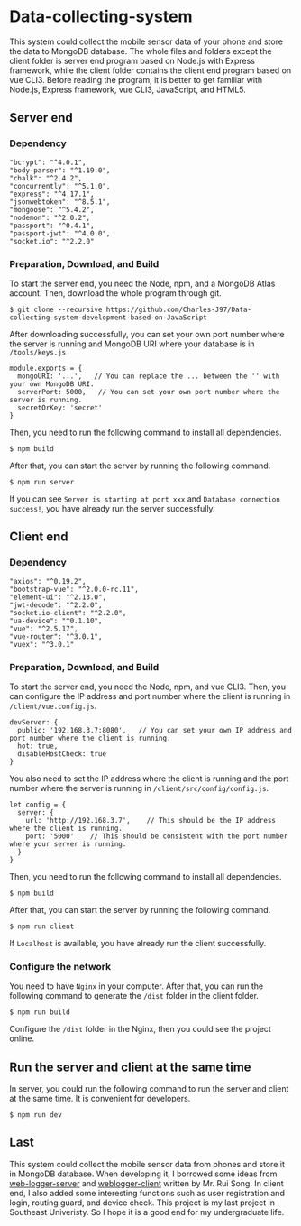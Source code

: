 # Data-collecting-system
This system could collect the mobile sensor data of your phone and store the data to MongoDB database. 
The whole files and folders except the client folder is server end program based on Node.js with Express framework, while the client folder
contains the client end program based on vue CLI3. Before reading the program, it is better to get familiar with Node.js, Express framework,
vue CLI3, JavaScript, and HTML5.

## Server end
### Dependency
```
"bcrypt": "^4.0.1",
"body-parser": "^1.19.0",
"chalk": "^2.4.2",
"concurrently": "^5.1.0",
"express": "^4.17.1",
"jsonwebtoken": "^8.5.1",
"mongoose": "^5.4.2",
"nodemon": "^2.0.2",
"passport": "^0.4.1",
"passport-jwt": "^4.0.0",
"socket.io": "^2.2.0"
```
### Preparation, Download, and Build
To start the server end, you need the Node, npm, and a MongoDB Atlas account. Then, download the whole program through git.
```
$ git clone --recursive https://github.com/Charles-J97/Data-collecting-system-development-based-on-JavaScript
```
After downloading successfully, you can set your own port number where the server is running and MongoDB URI where your database is 
in `/tools/keys.js`
```
module.exports = {
  mongoURI: '...',   // You can replace the ... between the '' with your own MongoDB URI.
  serverPort: 5000,   // You can set your own port number where the server is running.
  secretOrKey: 'secret'
}
```
Then, you need to run the following command to install all dependencies.
```
$ npm build
```
After that, you can start the server by running the following command.
```
$ npm run server
```
If you can see `Server is starting at port xxx` and `Database connection success!`, you have already run the server successfully.

## Client end
### Dependency
```
"axios": "^0.19.2",
"bootstrap-vue": "^2.0.0-rc.11",
"element-ui": "^2.13.0",
"jwt-decode": "^2.2.0",
"socket.io-client": "^2.2.0",
"ua-device": "^0.1.10",
"vue": "^2.5.17",
"vue-router": "^3.0.1",
"vuex": "^3.0.1"
```
### Preparation, Download, and Build
To start the server end, you need the Node, npm, and vue CLI3. Then, you can configure the IP address 
and port number where the client is running in `/client/vue.config.js`.
```
devServer: {
  public: '192.168.3.7:8080',   // You can set your own IP address and port number where the client is running.
  hot: true,
  disableHostCheck: true
}
```
You also need to set the IP address where the client is running and the port number where the server is running in `/client/src/config/config.js`.
```
let config = {
  server: {
    url: 'http://192.168.3.7',    // This should be the IP address where the client is running.
    port: '5000'    // This should be consistent with the port number where your server is running.
  }
}
```
Then, you need to run the following command to install all dependencies.
```
$ npm build
```
After that, you can start the server by running the following command.
```
$ npm run client
```
If `Localhost` is available, you have already run the client successfully.
### Configure the network
You need to have `Nginx` in your computer. After that, you can run the following command to generate the `/dist` folder in the client folder.
```
$ npm run build
```
Configure the `/dist` folder in the Nginx, then you could see the project online.

## Run the server and client at the same time
In server, you could run the following command to run the server and client at the same time. It is convenient for developers.
```
$ npm run dev
```

## Last
This system could collect the mobile sensor data from phones and store it in MongoDB database. When developing it, I borrowed 
some ideas from [web-logger-server](https://github.com/TouchFishPioneer/weblogger-server) and [weblogger-client](https://github.com/TouchFishPioneer/weblogger-client)
written by Mr. Rui Song. In client end, I also added some interesting functions such as user registration and login, routing guard, and 
device check. This project is my last project in Southeast Univeristy. So I hope it is a good end for my undergraduate life.
